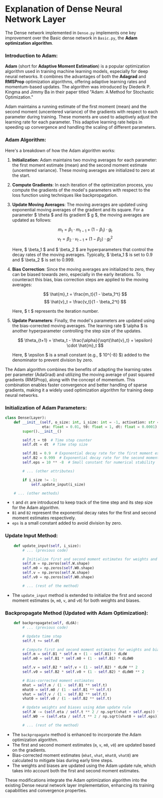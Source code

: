 # Explanation of Dense Neural Network Layer

The Dense network implemented in `Dense.py` implements one key improvement over the Basic dense network in `Basic.py`, the **Adam optimization algorithm**.

### Introduction to Adam:

**Adam** (short for **Adaptive Moment Estimation**) is a popular optimization algorithm used in training machine learning models, especially for deep neural networks. It combines the advantages of both the **Adagrad** and **RMSProp** optimization algorithms, offering adaptive learning rates and momentum-based updates. The algorithm was introduced by Diederik P. Kingma and Jimmy Ba in their paper titled "Adam: A Method for Stochastic Optimization."

Adam maintains a running estimate of the first moment (mean) and the second moment (uncentered variance) of the gradients with respect to each parameter during training. These moments are used to adaptively adjust the learning rate for each parameter. This adaptive learning rate helps in speeding up convergence and handling the scaling of different parameters.

### Adam Algorithm:

Here's a breakdown of how the Adam algorithm works:

1. **Initialization**:
   Adam maintains two moving averages for each parameter: the first moment estimate (mean) and the second moment estimate (uncentered variance). These moving averages are initialized to zero at the start.

2. **Compute Gradients**:
   In each iteration of the optimization process, you compute the gradients of the model's parameters with respect to the loss function using techniques like backpropagation.

3. **Update Moving Averages**:
   The moving averages are updated using exponential moving averages of the gradient and its square. For a parameter $ \theta $ and its gradient $ g $, the moving averages are updated as follows:

    $$ m_t = \beta_1 \cdot m_{t-1} + (1 - \beta_1) \cdot g_t $$
    $$ v_t = \beta_2 \cdot v_{t-1} + (1 - \beta_2) \cdot g_t^2 $$

    Here, $ \beta_1 $ and $ \beta_2 $ are hyperparameters that control the decay rates of the moving averages. Typically, $ \beta_1 $ is set to 0.9 and $ \beta_2 $ is set to 0.999.

4. **Bias Correction**:
   Since the moving averages are initialized to zero, they can be biased towards zero, especially in the early iterations. To counteract this bias, bias correction steps are applied to the moving averages:

    $$ \hat{m}_t = \frac{m_t}{1 - \beta_1^t} $$
    $$ \hat{v}_t = \frac{v_t}{1 - \beta_2^t} $$

    Here, $ t $ represents the iteration number.

5. **Update Parameters**:
   Finally, the model's parameters are updated using the bias-corrected moving averages. The learning rate $ \alpha $ is another hyperparameter controlling the step size of the updates.

    $$ \theta_{t+1} = \theta_t - \frac{\alpha}{\sqrt{\hat{v}_t} + \epsilon} \cdot \hat{m}_t $$

    Here, $ \epsilon $ is a small constant (e.g., $ 10^{-8} $) added to the denominator to prevent division by zero.

The Adam algorithm combines the benefits of adapting the learning rates per parameter (AdaGrad) and utilizing the moving average of past squared gradients (RMSProp), along with the concept of momentum. This combination enables faster convergence and better handling of sparse gradients, making it a widely used optimization algorithm for training deep neural networks.

### Initialization of Adam Parameters:

```python
class Dense(Layer):
    def __init__(self, o_size: int, i_size: int = -1, activation: str = "none",
                 eta: float = 0.01, t0: float = 1, dt: float = 0.0001):
        super().__init__()

        self.t = t0  # Time step counter
        self.dt = dt  # Time step size

        self.B1 = 0.9  # Exponential decay rate for the first moment estimates
        self.B2 = 0.999  # Exponential decay rate for the second moment estimates
        self.eps = 10 ** -8  # Small constant for numerical stability

        # ... (other attributes)

        if i_size != -1:
            self.update_input(i_size)

    # ... (other methods)
```

-   `t` and `dt` are introduced to keep track of the time step and its step size for the Adam algorithm.
-   `B1` and `B2` represent the exponential decay rates for the first and second moment estimates respectively.
-   `eps` is a small constant added to avoid division by zero.

### Update Input Method:

```python
    def update_input(self, i_size):
        # ... (previous code)

        # Initialize first and second moment estimates for weights and biases
        self.m = np.zeros(self.W.shape)
        self.m0 = np.zeros(self.W0.shape)
        self.v = np.zeros(self.W.shape)
        self.v0 = np.zeros(self.W0.shape)

        # ... (rest of the method)
```

-   The `update_input` method is extended to initialize the first and second moment estimates (`m`, `m0`, `v`, and `v0`) for both weights and biases.

### Backpropagate Method (Updated with Adam Optimization):

```python
    def backpropagate(self, dLdA):
        # ... (previous code)

        # Update time step
        self.t += self.dt

        # Compute first and second moment estimates for weights and biases
        self.m = self.B1 * self.m + (1 - self.B1) * dLdW
        self.m0 = self.B1 * self.m0 + (1 - self.B1) * dLdW0

        self.v = self.B2 * self.v + (1 - self.B2) * dLdW ** 2
        self.v0 = self.B2 * self.v0 + (1 - self.B2) * dLdW0 ** 2

        # Bias-corrected moment estimates
        mhat = self.m / (1 - self.B1 ** self.t)
        mhat0 = self.m0 / (1 - self.B1 ** self.t)
        vhat = self.v / (1 - self.B2 ** self.t)
        vhat0 = self.v0 / (1 - self.B2 ** self.t)

        # Update weights and biases using Adam update rule
        self.W -= (self.eta / self.t ** 2 / np.sqrt(vhat + self.eps)) * mhat
        self.W0 -= (self.eta / self.t ** 2 / np.sqrt(vhat0 + self.eps)) * mhat0

        # ... (rest of the method)
```

-   The `backpropagate` method is enhanced to incorporate the Adam optimization algorithm.
-   The first and second moment estimates (`m`, `v`, `m0`, `v0`) are updated based on the gradients.
-   Bias-corrected moment estimates (`mhat`, `vhat`, `mhat0`, `vhat0`) are calculated to mitigate bias during early time steps.
-   The weights and biases are updated using the Adam update rule, which takes into account both the first and second moment estimates.

These modifications integrate the Adam optimization algorithm into the existing Dense neural network layer implementation, enhancing its training capabilities and convergence properties.
